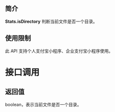 
## 简介
**Stats.isDirectory** 判断当前文件是否一个目录。

## 使用限制
此 API 支持个人支付宝小程序、企业支付宝小程序使用。

# 接口调用

## 返回值
boolean，表示当前文件是否一个目录。
